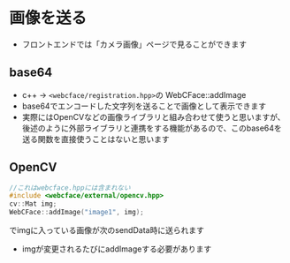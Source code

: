 # 画像を送る

* フロントエンドでは「カメラ画像」ページで見ることができます

## base64
* c++ → `<webcface/registration.hpp>`の WebCFace::addImage
* base64でエンコードした文字列を送ることで画像として表示できます
* 実際にはOpenCVなどの画像ライブラリと組み合わせて使うと思いますが、後述のように外部ライブラリと連携をする機能があるので、このbase64を送る関数を直接使うことはないと思います

## OpenCV

```cpp
//これはwebcface.hppには含まれない
#include <webcface/external/opencv.hpp>
cv::Mat img;
WebCFace::addImage("image1", img);
```
でimgに入っている画像が次のsendData時に送られます
* imgが変更されるたびにaddImageする必要があります


